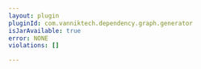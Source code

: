 ```yaml
---
layout: plugin
pluginId: com.vanniktech.dependency.graph.generator
isJarAvailable: true
error: NONE
violations: []

---
```

